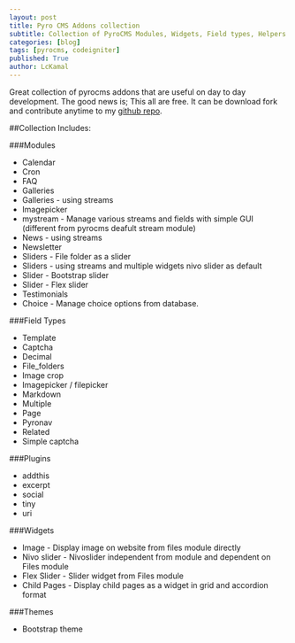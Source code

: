 ```yaml
---
layout: post
title: Pyro CMS Addons collection
subtitle: Collection of PyroCMS Modules, Widgets, Field types, Helpers and Plugins
categories: [blog]
tags: [pyrocms, codeigniter]
published: True
author: LcKamal
---
```


Great collection of pyrocms addons that are useful on day to day development. The good news is; This all are free.
It can be download fork and contribute anytime to my [github repo][pyroaddonlink].

##Collection Includes:

###Modules
- Calendar
- Cron
- FAQ
- Galleries
- Galleries - using streams
- Imagepicker
- mystream - Manage various streams and fields with simple GUI (different from pyrocms deafult stream module)
- News - using streams
- Newsletter
- Sliders - File folder as a slider
- Sliders - using streams and multiple widgets nivo slider as default
- Slider - Bootstrap slider
- Slider - Flex slider
- Testimonials
- Choice - Manage choice options from database.

###Field Types
- Template
- Captcha
- Decimal
- File_folders
- Image crop
- Imagepicker / filepicker
- Markdown
- Multiple
- Page
- Pyronav
- Related
- Simple captcha

###Plugins
- addthis
- excerpt
- social
- tiny
- uri

###Widgets
- Image - Display image on website from files module directly
- Nivo slider - Nivoslider independent from module and dependent on Files module
- Flex Slider - Slider widget from Files module
- Child Pages - Display child pages as a widget in grid and accordion format

###Themes
- Bootstrap theme

[pyroaddonlink]:		https://github.com/lckamal/PyroAddons